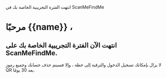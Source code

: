 انتهت الفترة التجريبية الخاصة بك في ScanMeFindMe

<h1> مرحبًا {{name}} ، </h1>
<h2> انتهت الآن الفترة التجريبية الخاصة بك على ScanMeFindMe. </h2>
<p> لا يزال بإمكانك تسجيل الدخول والترقية إلى خطة ، وإلا فسيتم حذف حسابك وجميع رموز QR بعد 30 يومًا. </p>